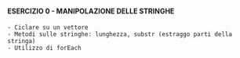 #### ESERCIZIO 0 - MANIPOLAZIONE DELLE STRINGHE ####

    - Ciclare su un vettore
    - Metodi sulle stringhe: lunghezza, substr (estraggo parti della stringa)
    - Utilizzo di forEach
